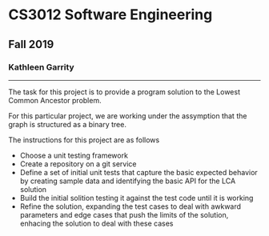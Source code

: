 # CS3012 Software Engineering

## Fall 2019

### Kathleen Garrity


***

The task for this project is to  provide a program solution to the Lowest Common Ancestor problem.

For this particular project, we are working under the assymption that the graph is structured as a binary tree.

The instructions for this project are as follows

*   Choose a unit testing framework
*   Create a repository on a git service
*   Define a set of initial unit tests that capture the basic expected behavior by creating sample data and identifying the basic API for the LCA solution
*   Build the initial solition testing it against the test code until it is working
*   Refine the solution, expanding the test cases to deal with awkward parameters and edge cases that push the limits of the solution, enhacing the solution to deal with these cases
